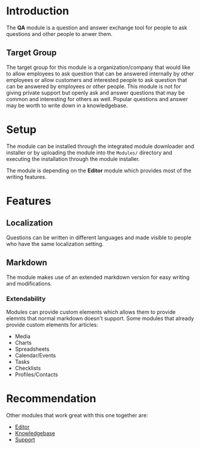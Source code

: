 # Introduction

The **QA** module is a question and answer exchange tool for people to ask questions and other people to anwer them.

## Target Group

The target group for this module is a organization/company that would like to allow employees to ask question that can be answered internally by other employees or allow customers and interested people to ask question that can be answered by employees or other people. This module is not for giving private support but openly ask and answer questions that may be common and interesting for others as well. Popular questions and answer may be worth to write down in a knowledgebase.

# Setup

The module can be installed through the integrated module downloader and installer or by uploading the module into the `Modules/` directory and executing the installation through the module installer. 

The module is depending on the **Editor** module which provides most of the writing features.

# Features

## Localization

Questions can be written in different languages and made visible to people who have the same localization setting.

## Markdown

The module makes use of an extended markdown version for easy writing and modifications. 

### Extendability

Modules can provide custom elements which allows them to provide elemnts that normal markdown doesn't support. Some modules that already provide custom elements for articles:

* Media
* Charts
* Spreadsheets
* Calendar/Events
* Tasks
* Checklists
* Profiles/Contacts

# Recommendation

Other modules that work great with this one together are:

* [Editor](Editor)
* [Knowledgebase](Knowledgebase)
* [Support](Support)

